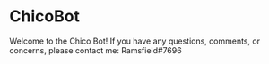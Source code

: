 # ChicoBot
Welcome to the Chico Bot! If you have any questions, comments, or concerns, please contact me: Ramsfield#7696
